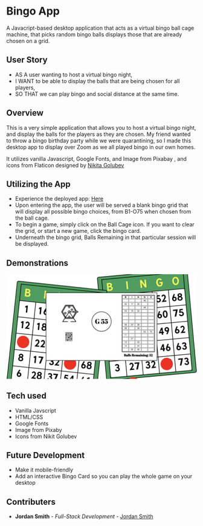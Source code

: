 # Bingo App

A Javacript-based desktop application that acts as a virtual bingo ball cage machine, that picks random bingo balls displays those that are already chosen on a grid.

## User Story

- AS A user wanting to host a virtual bingo night,
- I WANT to be able to display the balls that are being chosen for all players,
- SO THAT we can play bingo and social distance at the same time.

## Overview

This is a very simple application that allows you to host a virtual bingo night, and display the balls for the players as they are chosen. My friend wanted to throw a bingo birthday party while we were quarantining, so I made this desktop app to display over Zoom as we all played bingo in our own homes.

It utilizes vanilla Javascript, Google Fonts, and Image from Pixabay , and icons from Flaticon designed by [Nikita Golubev](https://www.flaticon.com/authors/nikita-golubev "Nikita Golubev")

## Utilizing the App

- Experience the deployed app: [Here](https://jsmithxyz.github.io/bingo/ "Here")
- Upon entering the app, the user will be served a blank bingo grid that will display all possible bingo choices, from B1-O75 when chosen from the ball cage.
- To begin a game, simply click on the Ball Cage icon. If you want to clear the grid, or start a new game, click the bingo card.
- Underneath the bingo grid, Balls Remaining in that particular session will be displayed.

## Demonstrations

![Bingo Application](./images/Screenshot.png "Bingo Application")

## Tech used

- Vanilla Javscript
- HTML/CSS
- Google Fonts
- Image from Pixaby
- Icons from Nikit Golubev

## Future Development

- Make it mobile-friendly
- Add an interactive Bingo Card so you can play the whole game on your desktop

## Contributers

- **Jordan Smith** - _Full-Stack Development_ - [Jordan Smith](https://github.com/jsmithxyz "Jordan Smith")
